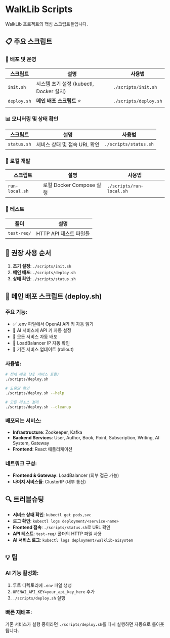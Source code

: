 # WalkLib Scripts

WalkLib 프로젝트의 핵심 스크립트들입니다.

## 📋 주요 스크립트

### 🚀 배포 및 운영

| 스크립트 | 설명 | 사용법 |
|----------|------|--------|
| `init.sh` | 시스템 초기 설정 (kubectl, Docker 설치) | `./scripts/init.sh` |
| `deploy.sh` | **메인 배포 스크립트** ⭐ | `./scripts/deploy.sh` |

### 📊 모니터링 및 상태 확인

| 스크립트 | 설명 | 사용법 |
|----------|------|--------|
| `status.sh` | 서비스 상태 및 접속 URL 확인 | `./scripts/status.sh` |

### 🔧 로컬 개발

| 스크립트 | 설명 | 사용법 |
|----------|------|--------|
| `run-local.sh` | 로컬 Docker Compose 실행 | `./scripts/run-local.sh` |

### 🧪 테스트

| 폴더 | 설명 |
|-------|------|
| `test-req/` | HTTP API 테스트 파일들 |

## 🎯 권장 사용 순서

1. **초기 설정**: `./scripts/init.sh`
2. **메인 배포**: `./scripts/deploy.sh`
3. **상태 확인**: `./scripts/status.sh`

## 🚀 메인 배포 스크립트 (deploy.sh)

### 주요 기능:
- ✅ .env 파일에서 OpenAI API 키 자동 읽기
- 🤖 AI 서비스에 API 키 자동 설정
- 🚀 모든 서비스 자동 배포
- 📡 LoadBalancer IP 자동 확인
- 🔄 기존 서비스 업데이트 (rollout)

### 사용법:
```bash
# 전체 배포 (AI 서비스 포함)
./scripts/deploy.sh

# 도움말 확인
./scripts/deploy.sh --help

# 모든 리소스 정리
./scripts/deploy.sh --cleanup
```

### 배포되는 서비스:
- **Infrastructure**: Zookeeper, Kafka
- **Backend Services**: User, Author, Book, Point, Subscription, Writing, AI System, Gateway
- **Frontend**: React 애플리케이션

### 네트워크 구성:
- **Frontend & Gateway**: LoadBalancer (외부 접근 가능)
- **나머지 서비스들**: ClusterIP (내부 통신)

## 🔍 트러블슈팅

- **서비스 상태 확인**: `kubectl get pods,svc`
- **로그 확인**: `kubectl logs deployment/<service-name>`
- **Frontend 접속**: `./scripts/status.sh`로 URL 확인
- **API 테스트**: `test-req/` 폴더의 HTTP 파일 사용
- **AI 서비스 로그**: `kubectl logs deployment/walklib-aisystem`

## 💡 팁

### AI 기능 활성화:
1. 루트 디렉토리에 `.env` 파일 생성
2. `OPENAI_API_KEY=your_api_key_here` 추가
3. `./scripts/deploy.sh` 실행

### 빠른 재배포:
기존 서비스가 실행 중이라면 `./scripts/deploy.sh`를 다시 실행하면 자동으로 롤아웃됩니다.